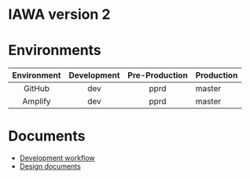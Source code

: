 # IAWA version 2

# Environments

| Environment | Development | Pre-Production | Production |
|:-----------:|:-----------:|:--------------:|------------|
| GitHub      |     dev     |      pprd      |    master  |
| Amplify     |     dev     |      pprd      |    master  |

# Documents
* [Development workflow](https://aws-amplify.github.io/docs/cli-toolchain/quickstart#concepts-1)
* [Design documents](docs/)